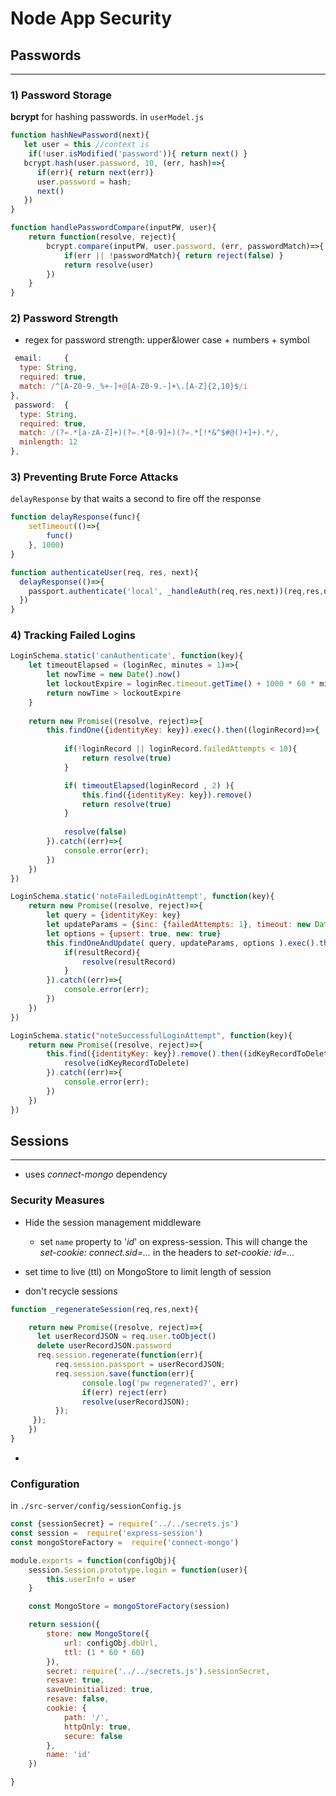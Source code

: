 # Node App Security

## Passwords
-----
### 1) Password Storage
**bcrypt** for hashing passwords. in `userModel.js`

```js
function hashNewPassword(next){
   let user = this //context is 
	if(!user.isModified('password')){ return next() }
   bcrypt.hash(user.password, 10, (err, hash)=>{
      if(err){ return next(err)}
      user.password = hash;
      next()
   })
}

function handlePasswordCompare(inputPW, user){
	return function(resolve, reject){
		bcrypt.compare(inputPW, user.password, (err, passwordMatch)=>{
			if(err || !passwordMatch){ return reject(false) }
			return resolve(user)
		})	
	}
}
```


### 2) Password Strength
- regex for password strength: upper&lower case + numbers + symbol

```js
 email:     { 
  type: String, 
  required: true,
  match: /^[A-Z0-9._%+-]+@[A-Z0-9.-]+\.[A-Z]{2,10}$/i
},
 password:  { 	
  type: String, 
  required: true,
  match: /(?=.*[a-zA-Z]+)(?=.*[0-9]+)(?=.*[!*&^$#@()+]+).*/,
  minlength: 12	
},
```

### 3) Preventing Brute Force Attacks

`delayResponse` by that waits a second to fire off the response

```js
function delayResponse(func){
	setTimeout(()=>{
		func()
	}, 1000)
}

function authenticateUser(req, res, next){
  delayResponse(()=>{
  	passport.authenticate('local', _handleAuth(req,res,next))(req,res,next)  
  })		
}
```

### 4) Tracking Failed Logins

```js
LoginSchema.static('canAuthenticate', function(key){
	let timeoutElapsed = (loginRec, minutes = 1)=>{
		let nowTime = new Date().now()
		let lockoutExpire = loginRec.timeout.getTime() + 1000 * 60 * minutes
		return nowTime > lockoutExpire
	}
				
	return new Promise((resolve, reject)=>{
		this.findOne({identityKey: key}).exec().then((loginRecord)=>{
		
			if(!loginRecord || loginRecord.failedAttempts < 10){
				return resolve(true)
			} 

			if( timeoutElapsed(loginRecord , 2) ){	
				this.find({identityKey: key}).remove()
				return resolve(true)
			}
				
			resolve(false)
		}).catch((err)=>{
			console.error(err);
		})
	})
})

LoginSchema.static('noteFailedLoginAttempt', function(key){
	return new Promise((resolve, reject)=>{
		let query = {identityKey: key}
		let updateParams = {$inc: {failedAttempts: 1}, timeout: new Date()}
		let options = {upsert: true, new: true}
		this.findOneAndUpdate( query, updateParams, options ).exec().then((resultRecord)=>{
			if(resultRecord){
				resolve(resultRecord)
			} 				
		}).catch((err)=>{
			console.error(err);
		})
	})
})

LoginSchema.static("noteSuccessfulLoginAttempt", function(key){
	return new Promise((resolve, reject)=>{
		this.find({identityKey: key}).remove().then((idKeyRecordToDelete)=>{
			resolve(idKeyRecordToDelete)
		}).catch((err)=>{
			console.error(err);
		})
	})
})
```


## Sessions
----
- uses *connect-mongo* dependency

### Security Measures
- Hide the session management middleware
  + set `name` property to '*id*' on express-session. This will change  the *set-cookie: connect.sid=...* in the headers to *set-cookie: id=...*

- set time to live (ttl) on MongoStore to limit length of session

- don't recycle sessions
```js
function _regenerateSession(req,res,next){

	return new Promise((resolve, reject)=>{
	  let userRecordJSON = req.user.toObject()
	  delete userRecordJSON.password
	  req.session.regenerate(function(err){
		  req.session.passport = userRecordJSON;
		  req.session.save(function(err){
				console.log('pw regenerated?', err)
				if(err) reject(err)
				resolve(userRecordJSON);
		  });
	 });		
	})
}
```

- 

### Configuration

in `./src-server/config/sessionConfig.js`
```js
const {sessionSecret} = require('../../secrets.js')
const session =  require('express-session')
const mongoStoreFactory =  require('connect-mongo')

module.exports = function(configObj){
	session.Session.prototype.login = function(user){
		this.userInfo = user
	}

	const MongoStore = mongoStoreFactory(session)

	return session({
		store: new MongoStore({
			url: configObj.dbUrl, 
			ttl: (1 * 60 * 60) 
		}),	
		secret: require('../../secrets.js').sessionSecret,
		resave: true,
		saveUninitialized: true,
		resave: false,
		cookie: {
			path: '/',
			httpOnly: true,
			secure: false
		},
		name: 'id'
	})

}
```


	